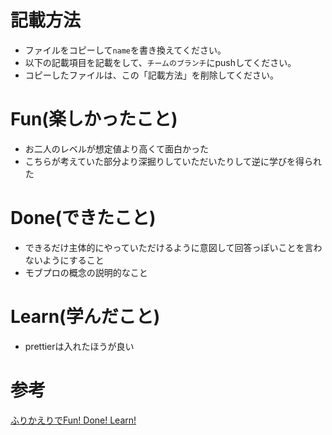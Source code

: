 # 記載方法
* ファイルをコピーして`name`を書き換えてください。
* 以下の記載項目を記載をして、`チームのブランチ`にpushしてください。
* コピーしたファイルは、この「記載方法」を削除してください。

# Fun(楽しかったこと)
- お二人のレベルが想定値より高くて面白かった
- こちらが考えていた部分より深掘りしていただいたりして逆に学びを得られた

# Done(できたこと)
- できるだけ主体的にやっていただけるように意図して回答っぽいことを言わないようにすること
- モブプロの概念の説明的なこと

# Learn(学んだこと)
- prettierは入れたほうが良い

# 参考
[ふりかえりでFun! Done! Learn!](https://www.ogis-ri.co.jp/otc/hiroba/others/ActivityPocket/FunDoneLearn.html)
